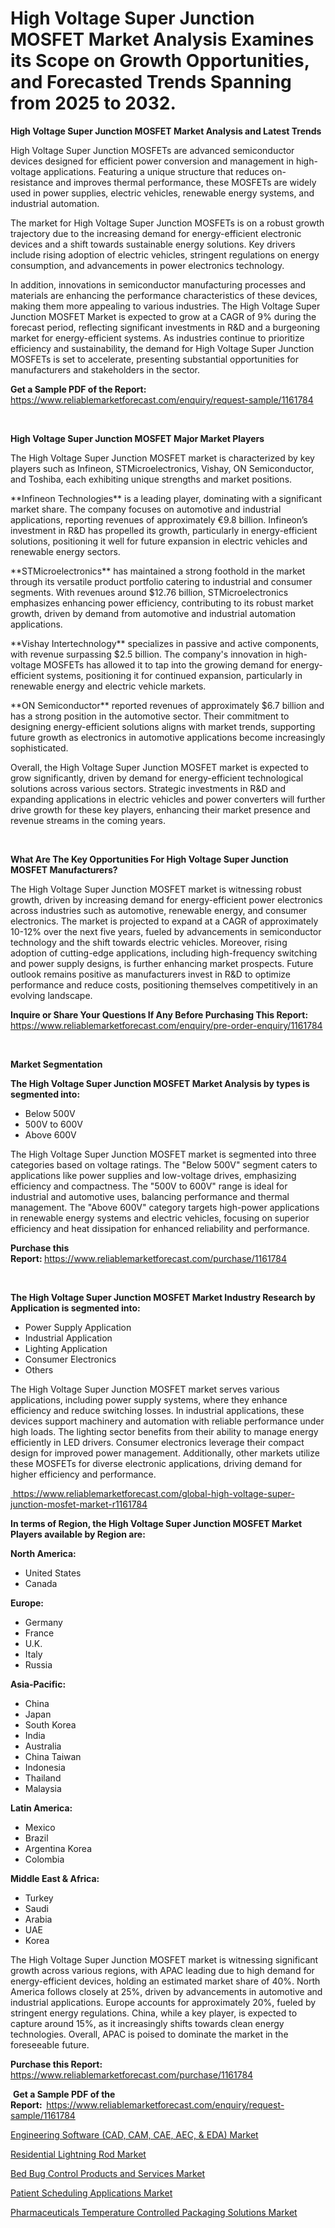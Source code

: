 <p><h1>High Voltage Super Junction MOSFET Market Analysis Examines its Scope on Growth Opportunities, and Forecasted Trends Spanning from 2025 to 2032.</h1></p><p><strong>High Voltage Super Junction MOSFET Market Analysis and Latest Trends</strong></p>
<p><p>High Voltage Super Junction MOSFETs are advanced semiconductor devices designed for efficient power conversion and management in high-voltage applications. Featuring a unique structure that reduces on-resistance and improves thermal performance, these MOSFETs are widely used in power supplies, electric vehicles, renewable energy systems, and industrial automation. </p><p>The market for High Voltage Super Junction MOSFETs is on a robust growth trajectory due to the increasing demand for energy-efficient electronic devices and a shift towards sustainable energy solutions. Key drivers include rising adoption of electric vehicles, stringent regulations on energy consumption, and advancements in power electronics technology. </p><p>In addition, innovations in semiconductor manufacturing processes and materials are enhancing the performance characteristics of these devices, making them more appealing to various industries. The High Voltage Super Junction MOSFET Market is expected to grow at a CAGR of 9% during the forecast period, reflecting significant investments in R&D and a burgeoning market for energy-efficient systems. As industries continue to prioritize efficiency and sustainability, the demand for High Voltage Super Junction MOSFETs is set to accelerate, presenting substantial opportunities for manufacturers and stakeholders in the sector.</p></p>
<p><strong>Get a Sample PDF of the Report:&nbsp;</strong> <a href="https://www.reliablemarketforecast.com/enquiry/request-sample/1161784?utm_campaign=1102&utm_medium=2&utm_source=Github&utm_content=ia&utm_term=24032025&utm_id=high-voltage-super-junction-mosfet">https://www.reliablemarketforecast.com/enquiry/request-sample/1161784</a></p>
<p>&nbsp;</p>
<p><strong>High Voltage Super Junction MOSFET Major Market Players</strong></p>
<p><p>The High Voltage Super Junction MOSFET market is characterized by key players such as Infineon, STMicroelectronics, Vishay, ON Semiconductor, and Toshiba, each exhibiting unique strengths and market positions.</p><p>**Infineon Technologies** is a leading player, dominating with a significant market share. The company focuses on automotive and industrial applications, reporting revenues of approximately €9.8 billion. Infineon’s investment in R&D has propelled its growth, particularly in energy-efficient solutions, positioning it well for future expansion in electric vehicles and renewable energy sectors.</p><p>**STMicroelectronics** has maintained a strong foothold in the market through its versatile product portfolio catering to industrial and consumer segments. With revenues around $12.76 billion, STMicroelectronics emphasizes enhancing power efficiency, contributing to its robust market growth, driven by demand from automotive and industrial automation applications.</p><p>**Vishay Intertechnology** specializes in passive and active components, with revenue surpassing $2.5 billion. The company's innovation in high-voltage MOSFETs has allowed it to tap into the growing demand for energy-efficient systems, positioning it for continued expansion, particularly in renewable energy and electric vehicle markets.</p><p>**ON Semiconductor** reported revenues of approximately $6.7 billion and has a strong position in the automotive sector. Their commitment to designing energy-efficient solutions aligns with market trends, supporting future growth as electronics in automotive applications become increasingly sophisticated.</p><p>Overall, the High Voltage Super Junction MOSFET market is expected to grow significantly, driven by demand for energy-efficient technological solutions across various sectors. Strategic investments in R&D and expanding applications in electric vehicles and power converters will further drive growth for these key players, enhancing their market presence and revenue streams in the coming years.</p></p>
<p>&nbsp;</p>
<p><strong>What Are The Key Opportunities For High Voltage Super Junction MOSFET Manufacturers?</strong></p>
<p><p>The High Voltage Super Junction MOSFET market is witnessing robust growth, driven by increasing demand for energy-efficient power electronics across industries such as automotive, renewable energy, and consumer electronics. The market is projected to expand at a CAGR of approximately 10-12% over the next five years, fueled by advancements in semiconductor technology and the shift towards electric vehicles. Moreover, rising adoption of cutting-edge applications, including high-frequency switching and power supply designs, is further enhancing market prospects. Future outlook remains positive as manufacturers invest in R&D to optimize performance and reduce costs, positioning themselves competitively in an evolving landscape.</p></p>
<p><strong>Inquire or Share Your Questions If Any Before Purchasing This Report:</strong> <a href="https://www.reliablemarketforecast.com/enquiry/pre-order-enquiry/1161784?utm_campaign=1102&utm_medium=2&utm_source=Github&utm_content=ia&utm_term=24032025&utm_id=high-voltage-super-junction-mosfet">https://www.reliablemarketforecast.com/enquiry/pre-order-enquiry/1161784</a></p>
<p>&nbsp;</p>
<p><strong>Market Segmentation</strong></p>
<p><strong>The High Voltage Super Junction MOSFET Market Analysis by types is segmented into:</strong></p>
<p><ul><li>Below 500V</li><li>500V to 600V</li><li>Above 600V</li></ul></p>
<p><p>The High Voltage Super Junction MOSFET market is segmented into three categories based on voltage ratings. The "Below 500V" segment caters to applications like power supplies and low-voltage drives, emphasizing efficiency and compactness. The "500V to 600V" range is ideal for industrial and automotive uses, balancing performance and thermal management. The "Above 600V" category targets high-power applications in renewable energy systems and electric vehicles, focusing on superior efficiency and heat dissipation for enhanced reliability and performance.</p></p>
<p><strong>Purchase this Report:&nbsp;</strong><a href="https://www.reliablemarketforecast.com/purchase/1161784?utm_campaign=1102&utm_medium=2&utm_source=Github&utm_content=ia&utm_term=24032025&utm_id=high-voltage-super-junction-mosfet">https://www.reliablemarketforecast.com/purchase/1161784</a></p>
<p>&nbsp;</p>
<p><strong>The High Voltage Super Junction MOSFET Market Industry Research by Application is segmented into:</strong></p>
<p><ul><li>Power Supply Application</li><li>Industrial Application</li><li>Lighting Application</li><li>Consumer Electronics</li><li>Others</li></ul></p>
<p><p>The High Voltage Super Junction MOSFET market serves various applications, including power supply systems, where they enhance efficiency and reduce switching losses. In industrial applications, these devices support machinery and automation with reliable performance under high loads. The lighting sector benefits from their ability to manage energy efficiently in LED drivers. Consumer electronics leverage their compact design for improved power management. Additionally, other markets utilize these MOSFETs for diverse electronic applications, driving demand for higher efficiency and performance.</p></p>
<p><a href="https://www.reliablemarketforecast.com/global-high-voltage-super-junction-mosfet-market-r1161784?utm_campaign=1102&utm_medium=2&utm_source=Github&utm_content=ia&utm_term=24032025&utm_id=high-voltage-super-junction-mosfet">&nbsp;https://www.reliablemarketforecast.com/global-high-voltage-super-junction-mosfet-market-r1161784</a></p>
<p><strong>In terms of Region, the High Voltage Super Junction MOSFET Market Players available by Region are:</strong></p>
<p>
    <p> <strong> North America: </strong>
        <ul>
            <li>United States</li>
            <li>Canada</li>
        </ul>
        </p> 
    <p> <strong> Europe: </strong>
        <ul>
            <li>Germany</li>
            <li>France</li>
            <li>U.K.</li>
            <li>Italy</li>
            <li>Russia</li>
        </ul>
        </p> 
    <p> <strong> Asia-Pacific: </strong>
        <ul>
            <li>China</li>
            <li>Japan</li>
            <li>South Korea</li>
            <li>India</li>
            <li>Australia</li>
            <li>China Taiwan</li>
            <li>Indonesia</li>
            <li>Thailand</li>
            <li>Malaysia</li>
        </ul>
        </p> 
    <p> <strong> Latin America: </strong>
        <ul>
            <li>Mexico</li>
            <li>Brazil</li>
            <li>Argentina Korea</li>
            <li>Colombia</li>
        </ul>
        </p> 
    <p> <strong> Middle East & Africa: </strong>
        <ul>
            <li>Turkey</li>
            <li>Saudi</li>
            <li>Arabia</li>
            <li>UAE</li>
            <li>Korea</li>
        </ul>
    </p>
    </p>
<p><p>The High Voltage Super Junction MOSFET market is witnessing significant growth across various regions, with APAC leading due to high demand for energy-efficient devices, holding an estimated market share of 40%. North America follows closely at 25%, driven by advancements in automotive and industrial applications. Europe accounts for approximately 20%, fueled by stringent energy regulations. China, while a key player, is expected to capture around 15%, as it increasingly shifts towards clean energy technologies. Overall, APAC is poised to dominate the market in the foreseeable future.</p></p>
<p><strong>Purchase this Report: </strong><a href="https://www.reliablemarketforecast.com/purchase/1161784?utm_campaign=1102&utm_medium=2&utm_source=Github&utm_content=ia&utm_term=24032025&utm_id=high-voltage-super-junction-mosfet">https://www.reliablemarketforecast.com/purchase/1161784</a></p>
<p>&nbsp;<strong>Get a Sample PDF of the Report:&nbsp;&nbsp;</strong><a href="https://www.reliablemarketforecast.com/enquiry/request-sample/1161784?utm_campaign=1102&utm_medium=2&utm_source=Github&utm_content=ia&utm_term=24032025&utm_id=high-voltage-super-junction-mosfet">https://www.reliablemarketforecast.com/enquiry/request-sample/1161784</a></p>
<p><strong></strong></p>
<p><p><a href="https://github.com/melascalbirp/Market-Research-Report-List-1/blob/main/engineering-software-cad-cam-cae-aec-eda-market.md?utm_campaign=1102&utm_medium=2&utm_source=Github&utm_content=ia&utm_term=24032025&utm_id=high-voltage-super-junction-mosfet">Engineering Software (CAD, CAM, CAE, AEC, & EDA) Market</a></p><p><a href="https://github.com/lazregaartun/Market-Research-Report-List-1/blob/main/residential-lightning-rod-market.md?utm_campaign=1102&utm_medium=2&utm_source=Github&utm_content=ia&utm_term=24032025&utm_id=high-voltage-super-junction-mosfet">Residential Lightning Rod Market</a></p><p><a href="https://github.com/laroybarrize/Market-Research-Report-List-1/blob/main/bed-bug-control-products-and-services-market.md?utm_campaign=1102&utm_medium=2&utm_source=Github&utm_content=ia&utm_term=24032025&utm_id=high-voltage-super-junction-mosfet">Bed Bug Control Products and Services Market</a></p><p><a href="https://github.com/shizutuvana/Market-Research-Report-List-1/blob/main/patient-scheduling-applications-market.md?utm_campaign=1102&utm_medium=2&utm_source=Github&utm_content=ia&utm_term=24032025&utm_id=high-voltage-super-junction-mosfet">Patient Scheduling Applications Market</a></p><p><a href="https://github.com/waackheidtn5/Market-Research-Report-List-1/blob/main/pharmaceuticals-temperature-controlled-packaging-solutions-market.md?utm_campaign=1102&utm_medium=2&utm_source=Github&utm_content=ia&utm_term=24032025&utm_id=high-voltage-super-junction-mosfet">Pharmaceuticals Temperature Controlled Packaging Solutions Market</a></p></p>